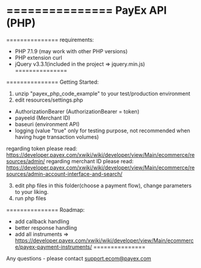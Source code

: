 ===============
PayEx API (PHP)
===============

===============
requirements:
* PHP 7.1.9
(may work with other PHP versions)
* PHP extension curl
* jQuery v3.3.1(included in the project => jquery.min.js)
===============

===============
Getting Started:
1. unzip "payex_php_code_example" to your test/production environment
2. edit resources/settings.php
 - AuthorizationBearer (AuthorizationBearer = token)
 - payeeId (Merchant ID)
 - baseuri (environment API)
 - logging (value "true" only for testing purpose, not recommended when having huge transaction volumes)

regarding token please read: https://developer.payex.com/xwiki/wiki/developer/view/Main/ecommerce/resources/admin/
regarding merchant ID please read: https://developer.payex.com/xwiki/wiki/developer/view/Main/ecommerce/resources/admin-account-interface-and-search/

3. edit php files in this folder(choose a payment flow), change parameters to your liking.
4. run php files

===============
Roadmap:
* add callback handling
* better response handling
* add all instruments => https://developer.payex.com/xwiki/wiki/developer/view/Main/ecommerce/payex-payment-instruments/
===============

Any questions - please contact support.ecom@payex.com
